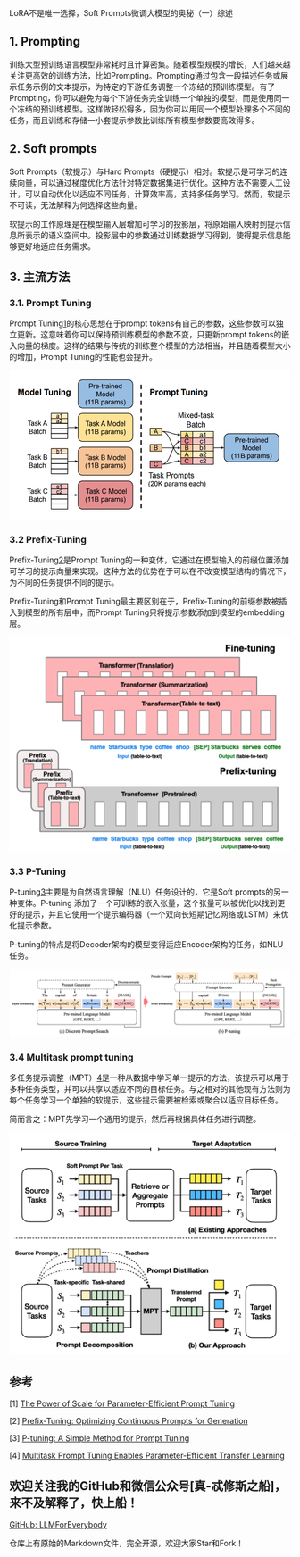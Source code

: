 LoRA不是唯一选择，Soft Prompts微调大模型的奥秘（一）综述

## 1. Prompting
训练大型预训练语言模型非常耗时且计算密集。随着模型规模的增长，人们越来越关注更高效的训练方法，比如Prompting。Prompting通过包含一段描述任务或展示任务示例的文本提示，为特定的下游任务调整一个冻结的预训练模型。有了Prompting，你可以避免为每个下游任务完全训练一个单独的模型，而是使用同一个冻结的预训练模型。这样做轻松得多，因为你可以用同一个模型处理多个不同的任务，而且训练和存储一小套提示参数比训练所有模型参数要高效得多。

## 2. Soft prompts
Soft Prompts（软提示）与Hard Prompts（硬提示）相对。软提示是可学习的连续向量，可以通过梯度优化方法针对特定数据集进行优化。这种方法不需要人工设计，可以自动优化以适应不同任务，计算效率高，支持多任务学习。然而，软提示不可读，无法解释为何选择这些向量。

软提示的工作原理是在模型输入层增加可学习的投影层，将原始输入映射到提示信息所表示的语义空间中。投影层中的参数通过训练数据学习得到，使得提示信息能够更好地适应任务需求。

## 3. 主流方法

### 3.1. Prompt Tuning

Prompt Tuning[1](#refer-anchor-1)的核心思想在于prompt tokens有自己的参数，这些参数可以独立更新。这意味着你可以保持预训练模型的参数不变，只更新prompt tokens的嵌入向量的梯度。这样的结果与传统的训练整个模型的方法相当，并且随着模型大小的增加，Prompt Tuning的性能也会提升。

![alt text](<assest/大模型微调之Soft prompts（一）概述/0.png>)

### 3.2 Prefix-Tuning

Prefix-Tuning[2](#refer-anchor-2)是Prompt Tuning的一种变体，它通过在模型输入的前缀位置添加可学习的提示向量来实现。这种方法的优势在于可以在不改变模型结构的情况下，为不同的任务提供不同的提示。

Prefix-Tuning和Prompt Tuning最主要区别在于，Prefix-Tuning的前缀参数被插入到模型的所有层中，而Prompt Tuning只将提示参数添加到模型的embedding层。

![alt text](<assest/大模型微调之Soft prompts（一）概述/1.png>)

### 3.3 P-Tuning

P-tuning[3](#refer-anchor-3)主要是为自然语言理解（NLU）任务设计的，它是Soft prompts的另一种变体。P-tuning 添加了一个可训练的嵌入张量，这个张量可以被优化以找到更好的提示，并且它使用一个提示编码器（一个双向长短期记忆网络或LSTM）来优化提示参数。

P-tuning的特点是将Decoder架构的模型变得适应Encoder架构的任务，如NLU任务。

![alt text](<assest/大模型微调之Soft prompts（一）概述/2.png>)

### 3.4 Multitask prompt tuning

多任务提示调整（MPT）[4](#refer-anchor-4)是一种从数据中学习单一提示的方法，该提示可以用于多种任务类型，并可以共享以适应不同的目标任务。与之相对的其他现有方法则为每个任务学习一个单独的软提示，这些提示需要被检索或聚合以适应目标任务。

简而言之：MPT先学习一个通用的提示，然后再根据具体任务进行调整。

![alt text](<assest/大模型微调之Soft prompts（一）概述/3.png>)

## 参考

<div id="refer-anchor-1"></div>

[1] [The Power of Scale for Parameter-Efficient Prompt Tuning](https://arxiv.org/abs/2104.08691)

<div id="refer-anchor-2"></div>

[2] [Prefix-Tuning: Optimizing Continuous Prompts for Generation](https://arxiv.org/abs/2101.00190)

<div id="refer-anchor-3"></div>

[3] [P-tuning: A Simple Method for Prompt Tuning](https://arxiv.org/abs/2103.10385)

<div id="refer-anchor-4"></div>

[4] [Multitask Prompt Tuning Enables Parameter-Efficient Transfer Learning](https://arxiv.org/abs/2303.02861)

## 欢迎关注我的GitHub和微信公众号[真-忒修斯之船]，来不及解释了，快上船！

[GitHub: LLMForEverybody](https://github.com/luhengshiwo/LLMForEverybody)

仓库上有原始的Markdown文件，完全开源，欢迎大家Star和Fork！